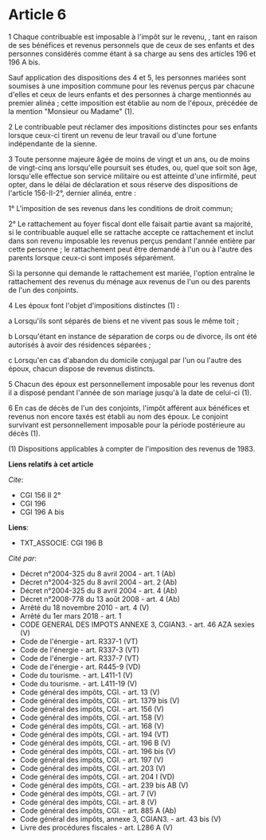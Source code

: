 # Article 6

1 Chaque contribuable est imposable à l'impôt sur le revenu, , tant en raison de ses bénéfices et revenus personnels que de
ceux de ses enfants et des personnes considérés comme étant à sa charge au sens des articles 196 et 196 A bis.

Sauf application des dispositions des 4 et 5, les personnes mariées sont soumises à une imposition commune pour les revenus
perçus par chacune d'elles et ceux de leurs enfants et des personnes à charge mentionnés au premier alinéa ; cette imposition
est établie au nom de l'époux, précédée de la mention "Monsieur ou Madame" (1).

2 Le contribuable peut réclamer des impositions distinctes pour ses enfants lorsque ceux-ci tirent un revenu de leur travail
ou d'une fortune indépendante de la sienne.

3  Toute personne majeure âgée de moins de vingt et un ans, ou de moins de vingt-cinq ans lorsqu'elle poursuit ses études,
ou, quel que soit son âge, lorsqu'elle effectue son service militaire ou est atteinte d'une infirmité, peut opter, dans le
délai de déclaration et sous réserve des dispositions de l'article 156-II-2°, dernier alinéa, entre :

1° L'imposition de ses revenus dans les conditions de droit commun;

2° Le rattachement au foyer fiscal dont elle faisait partie avant sa majorité, si le contribuable auquel elle se rattache
accepte ce rattachement et inclut dans son revenu imposable les revenus perçus pendant l'année entière par cette personne ;
le rattachement peut être demandé à l'un ou à l'autre des parents lorsque ceux-ci sont imposés séparément.

Si la personne qui demande le rattachement est mariée, l'option entraîne le rattachement des revenus du ménage aux revenus de
l'un ou des parents de l'un des conjoints.

4 Les époux font l'objet d'impositions distinctes (1) :

a Lorsqu'ils sont séparés de biens et ne vivent pas sous le même toit ;

b Lorsqu'étant en instance de séparation de corps ou de divorce, ils ont été autorisés à avoir des résidences séparées ;

c Lorsqu'en cas d'abandon du domicile conjugal par l'un ou l'autre des époux, chacun dispose de revenus distincts.

5 Chacun des époux est personnellement imposable pour les revenus dont il a disposé pendant l'année de son mariage jusqu'à la
date de celui-ci (1).

6 En cas de décès de l'un des conjoints, l'impôt afférent aux bénéfices et revenus non encore taxés est établi au nom des
époux. Le conjoint survivant est personnellement imposable pour la période postérieure au décès (1).

(1) Dispositions applicables à compter de l'imposition des revenus de 1983.

**Liens relatifs à cet article**

_Cite_:

  - CGI 156 II 2°
  - CGI 196
  - CGI 196 A bis

**Liens**:

  - TXT_ASSOCIE: CGI 196 B

_Cité par_:

  - Décret n°2004-325 du 8 avril 2004 - art. 1 (Ab)
  - Décret n°2004-325 du 8 avril 2004 - art. 2 (Ab)
  - Décret n°2004-325 du 8 avril 2004 - art. 4 (Ab)
  - Décret n°2008-778 du 13 août 2008 - art. 4 (Ab)
  - Arrêté du 18 novembre 2010 - art. 4 (V)
  - Arrêté du 1er mars 2018 - art. 1
  - CODE GENERAL DES IMPOTS ANNEXE 3, CGIAN3. - art. 46 AZA sexies (V)
  - Code de l'énergie - art. R337-1 (VT)
  - Code de l'énergie - art. R337-3 (VT)
  - Code de l'énergie - art. R337-7 (VT)
  - Code de l'énergie - art. R445-9 (VD)
  - Code du tourisme. - art. L411-1 (V)
  - Code du tourisme. - art. L411-19 (V)
  - Code général des impôts, CGI. - art. 13 (V)
  - Code général des impôts, CGI. - art. 1379 bis (V)
  - Code général des impôts, CGI. - art. 156 (V)
  - Code général des impôts, CGI. - art. 158 (V)
  - Code général des impôts, CGI. - art. 168 (V)
  - Code général des impôts, CGI. - art. 194 (VT)
  - Code général des impôts, CGI. - art. 196 B (V)
  - Code général des impôts, CGI. - art. 196 bis (V)
  - Code général des impôts, CGI. - art. 197 (V)
  - Code général des impôts, CGI. - art. 203 (V)
  - Code général des impôts, CGI. - art. 204 I (VD)
  - Code général des impôts, CGI. - art. 239 bis AB (V)
  - Code général des impôts, CGI. - art. 7 (V)
  - Code général des impôts, CGI. - art. 8 (V)
  - Code général des impôts, CGI. - art. 885 A (Ab)
  - Code général des impôts, annexe 3, CGIAN3. - art. 43 bis (V)
  - Livre des procédures fiscales - art. L286 A (V)
